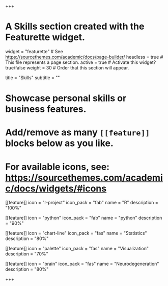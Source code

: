 +++
# A Skills section created with the Featurette widget.
widget = "featurette"  # See https://sourcethemes.com/academic/docs/page-builder/
headless = true  # This file represents a page section.
active = true  # Activate this widget? true/false
weight = 30  # Order that this section will appear.

title = "Skills"
subtitle = ""

# Showcase personal skills or business features.
# 
# Add/remove as many `[[feature]]` blocks below as you like.
# 
# For available icons, see: https://sourcethemes.com/academic/docs/widgets/#icons
[[feature]]
  icon = "r-project"
  icon_pack = "fab"
  name = "R"
  description = "100%"

[[feature]]
  icon = "python"
  icon_pack = "fab"
  name = "python"
  description = "90%"

[[feature]]
  icon = "chart-line"
  icon_pack = "fas"
  name = "Statistics"
  description = "80%"  

[[feature]]
  icon = "palette"
  icon_pack = "fas"
  name = "Visualization"
  description = "70%"

[[feature]]
  icon = "brain"
  icon_pack = "fas"
  name = "Neurodegeneration"
  description = "80%"

+++
